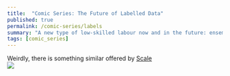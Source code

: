 ```yaml
---
title:  "Comic Series: The Future of Labelled Data"
published: true
permalink: /comic-series/labels
summary: "A new type of low-skilled labour now and in the future: ensemble of labellers."
tags: [comic_series]
---
```


Weirdly, there is something similar offered by [Scale](https://www.scaleapi.com)
<br />![](https://67.media.tumblr.com/c5b10a31b2b4e7166765fc1aaa7b3afa/tumblr_of1vvyIlU41vf3ktto1_1280.jpg)

